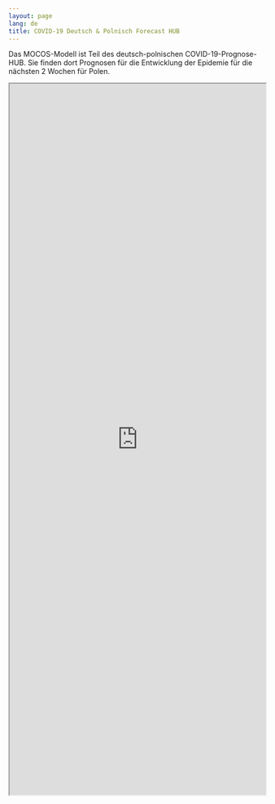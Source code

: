 ```yaml
---
layout: page
lang: de
title: COVID-19 Deutsch & Polnisch Forecast HUB
---
```


<p>Das MOCOS-Modell ist Teil des deutsch-polnischen COVID-19-Prognose-HUB. Sie finden dort Prognosen für die Entwicklung der Epidemie für die nächsten 2 Wochen für Polen.</p>

<div class="u12" style="position: relative; padding-bottom: 100em;">
    <iframe style="width:100%; height: 100%; position: absolute;" src="https://kitmetricslab.github.io/forecasthub/forecast"></iframe>
</div>